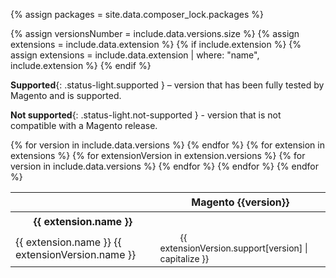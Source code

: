 {% assign packages = site.data.composer_lock.packages %}

{% assign versionsNumber = include.data.versions.size %}
{% assign extensions = include.data.extension %}
{% if include.extension %}
{% assign extensions = include.data.extension | where: "name", include.extension %}
{% endif %}

**Supported**{: .status-light.supported } – version that has been fully tested by Magento and is supported.

<!-- **Compatible**{: .status-light.compatible } – independent release version that has not been fully tested by Magento, but is confirmed to be compatible. -->

**Not supported**{: .status-light.not-supported } - version that is not compatible with a Magento release.

<table class="compatibility-table">
  <thead>
    <tr class="magento-version">
      <th>&nbsp;</th>
    {% for version in include.data.versions %}
      <th>Magento {{version}}</th>
    {% endfor %}
    </tr>
  </thead>
  {% for extension in extensions %}
  <tbody>
    <tr class="extension-name">
      <th colspan="{{ versionsNumber | plus: 1 }}">{{ extension.name }}</th>
    </tr>
    {% for extensionVersion in extension.versions %}
    <tr class="extension-version">
      <td>{{ extension.name }} {{ extensionVersion.name }}</td>
      {% for version in include.data.versions %}
      <td><span class="status-light {{ extensionVersion.support[version] | replace: ' ', '-' }}">{{ extensionVersion.support[version] | capitalize }}</span></td>
      {% endfor %}
    </tr>
    {% endfor %}
  </tbody>
  {% endfor %}
</table>

<style>
.compatibility-table {
  table-layout: auto;
}

.compatibility-table .magento-version th {
  padding: 5px 15px;
  background: none;
}
.extension-version {
  transition: all .2s;
}
.extension-version:hover {
  background: rgba(20,115,230,10%);
}

.compatibility-table .extension-name th {
  padding: 5px 15px;
}

.status-light {
  height: 32px;
  font-size: 14px;
  font-weight: 400;
}

.status-light::before {
  content: '';
  display: inline-block;
  width: 8px;
  height: 8px;
  border-radius: 50%;
  margin: 0 12px;
}

.status-light.supported::before {
  background: rgb(45, 157, 120);
}

.status-light.compatible::before {
  background: rgb(230, 134, 25);
}

.status-light.not-supported {
  font-style: italic;
}

.status-light.not-supported::before {
  background: rgb(179, 179, 179);
}

</style>

